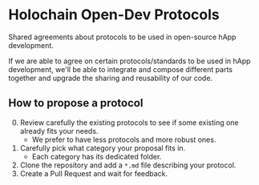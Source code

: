 # Holochain Open-Dev Protocols

Shared agreements about protocols to be used in open-source hApp development.

If we are able to agree on certain protocols/standards to be used in hApp development, we'll be able to integrate and compose different parts together and upgrade the sharing and reusability of our code.

## How to propose a protocol

0. Review carefully the existing protocols to see if some existing one already fits your needs. 
   - We prefer to have less protocols and more robust ones.
1. Carefully pick what category your proposal fits in.
   - Each category has its dedicated folder.
2. Clone the repository and add a `*.md` file describing your protocol.
3. Create a Pull Request and wait for feedback.